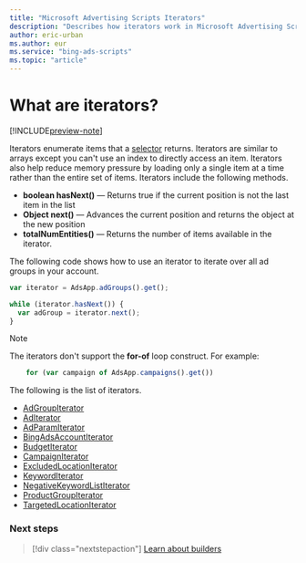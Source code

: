 ```yaml
---
title: "Microsoft Advertising Scripts Iterators"
description: "Describes how iterators work in Microsoft Advertising Scripts."
author: eric-urban
ms.author: eur
ms.service: "bing-ads-scripts"
ms.topic: "article"
---
```


# What are iterators?

[!INCLUDE[preview-note](../includes/preview-note.md)]

Iterators enumerate items that a [selector](selectors.md) returns. Iterators are similar to arrays except you can't use an index to directly access an item. Iterators also help reduce memory pressure by loading only a single item at a time rather than the entire set of items. Iterators include the following methods.

- **boolean hasNext()** &mdash; Returns true if the current position is not the last item in the list
- **Object next()** &mdash; Advances the current position and returns the object at the new position
- **totalNumEntities()** &mdash; Returns the number of items available in the iterator.

The following code shows how to use an iterator to iterate over all ad groups in your account.

```javascript
var iterator = AdsApp.adGroups().get();

while (iterator.hasNext()) {
  var adGroup = iterator.next();
}
```

> [!NOTE]
> The iterators don't support the **for-of** loop construct. For example:
>  
> ```javascript
>     for (var campaign of AdsApp.campaigns().get())
> ```

The following is the list of iterators.

- [AdGroupIterator](../reference/AdGroupIterator.md)
- [AdIterator](../reference/AdIterator.md)
- [AdParamIterator](../reference/AdParamIterator.md)
- [BingAdsAccountIterator](../reference/BingAdsAccountIterator.md)
- [BudgetIterator](../reference/BudgetIterator.md)
- [CampaignIterator](../reference/CampaignIterator.md)
- [ExcludedLocationIterator](../reference/ExcludedLocationIterator.md)
- [KeywordIterator](../reference/KeywordIterator.md)
- [NegativeKeywordListIterator](../reference/NegativeKeywordListIterator.md)
- [ProductGroupIterator](../reference/ProductGroupIterator.md)
- [TargetedLocationIterator](../reference/TargetedLocationIterator.md)

### Next steps

> [!div class="nextstepaction"]
> [Learn about builders](./builders.md)
